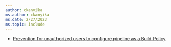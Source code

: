 ```yaml
---
author: ckanyika
ms.author: ckanyika
ms.date: 2/27/2023
ms.topic: include
---
```


- [Prevention for unauthorized users to configure pipeline as a Build Policy](#prevention-for-unauthorized-users-to-configure-pipeline-as-a-build-policy)
